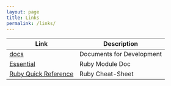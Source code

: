 ```yaml
---
layout: page
title: Links
permalink: /links/
---
```


| Link| Description| 
| --- | --- |
| [docs](/docs/)| Documents for Development |
| [Essential](/Essential/)| Ruby Module Doc |
| [Ruby Quick Reference](/RubyQuickReference/)| Ruby Cheat-Sheet |
